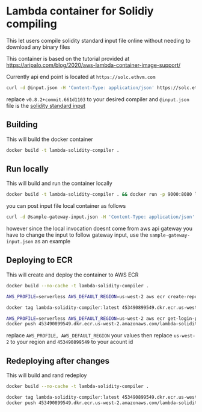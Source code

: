 # Lambda container for Solidiy compiling

This let users compile solidity standard input file online without needing to download any binary files

This container is based on the tutorial provided at https://aripalo.com/blog/2020/aws-lambda-container-image-support/

Currently api end point is located at `https://solc.ethvm.com`

```sh
curl -d @input.json -H 'Content-Type: application/json' https://solc.ethvm.com/?compiler=v0.8.2+commit.661d1103
```
replace `v0.8.2+commit.661d1103` to your desired compiler and `@input.json` file is the [solidity standard input](https://docs.soliditylang.org/en/v0.8.10/using-the-compiler.html#compiler-input-and-output-json-description)

## Building
This will build the docker container

```sh
docker build -t lambda-solidity-compiler .
```

## Run locally
This will build and run the container locally

```sh
docker build -t lambda-solidity-compiler . && docker run -p 9000:8080 lambda-solidity-compiler:latest
```

you can post input file local container as follows
```sh
curl -d @sample-gateway-input.json -H 'Content-Type: application/json' http://localhost:9000/2015-03-31/functions/function/invocations
```
however since the local invocation doesnt come from aws api gateway you have to change the input to follow gateway input, use the `sample-gateway-input.json` as an example

## Deploying to ECR
This will create and deploy the container to AWS ECR

```sh
docker build --no-cache -t lambda-solidity-compiler .

AWS_PROFILE=serverless AWS_DEFAULT_REGION=us-west-2 aws ecr create-repository --repository-name lambda-solidity-compiler --image-scanning-configuration scanOnPush=true

docker tag lambda-solidity-compiler:latest 453490899549.dkr.ecr.us-west-2.amazonaws.com/lambda-solidity-compiler:latest

AWS_PROFILE=serverless AWS_DEFAULT_REGION=us-west-2 aws ecr get-login-password | docker login --username AWS --password-stdin 453490899549.dkr.ecr.us-west-2.amazonaws.com
docker push 453490899549.dkr.ecr.us-west-2.amazonaws.com/lambda-solidity-compiler:latest
```
replace `AWS_PROFILE, AWS_DEFAULT_REGION` your values then replace `us-west-2` to your region and `453490899549` to your acount id

## Redeploying after changes
This will build and rand redeploy

```sh
docker build --no-cache -t lambda-solidity-compiler .

docker tag lambda-solidity-compiler:latest 453490899549.dkr.ecr.us-west-2.amazonaws.com/lambda-solidity-compiler:latest
docker push 453490899549.dkr.ecr.us-west-2.amazonaws.com/lambda-solidity-compiler:latest
```
